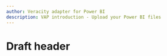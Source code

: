 ```yaml
---
author: Veracity adapter for Power BI
description: VAP introduction - Upload your Power BI files
---
```



# Draft header